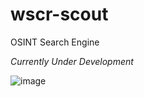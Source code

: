 # wscr-scout
OSINT Search Engine

_Currently Under Development_

![image](https://github.com/yonasuriv/wscr-scout/assets/59540565/04cb00e8-8302-4816-8421-bb9fa8e1ef91)

